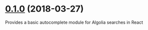 <a name="0.1.0"></a>
# [0.1.0](https://github.com/skaelv/autocomplete-react/compare/v0.0.0...v0.1.0) (2018-03-27)

Provides a basic autocomplete module for Algolia searches in React
